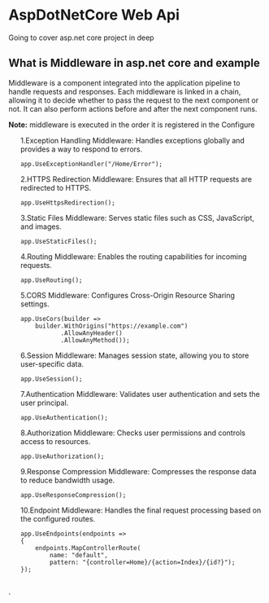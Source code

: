 # AspDotNetCore Web Api
Going to cover asp.net core project in deep 
<h2></h2>
<h2>What is Middleware in asp.net core and example</h2>
<p>Middleware is a component integrated into the application pipeline to handle requests and responses. Each middleware is linked in a chain, allowing it to decide whether to pass the request to the next component or not. It can also perform actions before and after the next component runs.</p>
<p><b>Note:</b>  middleware is executed in the order it is registered in the Configure</p>
<ul>
  1.Exception Handling Middleware: Handles exceptions globally and provides a way to respond to errors.
  
  ```
  app.UseExceptionHandler("/Home/Error");
  ```
2.HTTPS Redirection Middleware: Ensures that all HTTP requests are redirected to HTTPS.

```
app.UseHttpsRedirection();

```
3.Static Files Middleware: Serves static files such as CSS, JavaScript, and images.

```
app.UseStaticFiles();

```
4.Routing Middleware: Enables the routing capabilities for incoming requests.

```
app.UseRouting();

```
5.CORS Middleware: Configures Cross-Origin Resource Sharing settings.

```
app.UseCors(builder =>
    builder.WithOrigins("https://example.com")
           .AllowAnyHeader()
           .AllowAnyMethod());

```
6.Session Middleware: Manages session state, allowing you to store user-specific data.

```
app.UseSession();

```
7.Authentication Middleware: Validates user authentication and sets the user principal.

```
app.UseAuthentication();

```
8.Authorization Middleware: Checks user permissions and controls access to resources.

```
app.UseAuthorization();

```
9.Response Compression Middleware: Compresses the response data to reduce bandwidth usage.

```
app.UseResponseCompression();

```
10.Endpoint Middleware: Handles the final request processing based on the configured routes.

```
app.UseEndpoints(endpoints =>
{
    endpoints.MapControllerRoute(
        name: "default",
        pattern: "{controller=Home}/{action=Index}/{id?}");
});


```
</ul>

.
